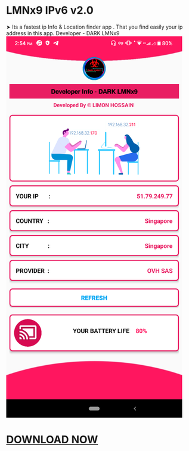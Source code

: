 # LMNx9 IPv6 v2.0 
➤ Its a fastest ip Info & Location finder app . That you find easily your ip address in this app. Developer - DARK LMNx9
![](https://github.com/LMNx9-JOHNY/LMNx9_IP_Address.apk/blob/main/Screenshot_20240129-145427.png)

# <a href="https://github.com/LMNx9-JOHNY/LMNx9_IP_Address.apk/blob/main/LMNx9%20IPv6_2.0.apk">DOWNLOAD NOW</a>
